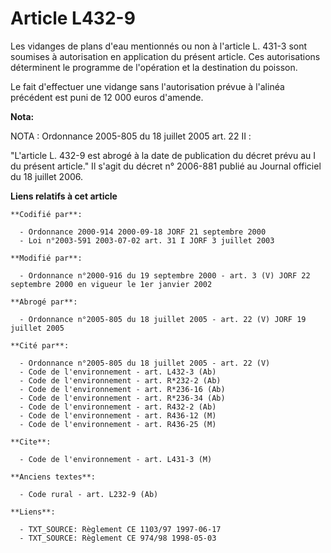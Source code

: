 # Article L432-9

Les vidanges de plans d'eau mentionnés ou non à l'article L. 431-3 sont soumises à autorisation en application du présent
article. Ces autorisations déterminent le programme de l'opération et la destination du poisson.

Le fait d'effectuer une vidange sans l'autorisation prévue à l'alinéa précédent est puni de 12 000 euros d'amende.

**Nota:**

NOTA : Ordonnance 2005-805 du 18 juillet 2005 art. 22 II :

"L'article L. 432-9 est abrogé à la date de publication du décret prévu au I du présent article." Il s'agit du décret n°
2006-881 publié au Journal officiel du 18 juillet 2006.

**Liens relatifs à cet article**

	**Codifié par**:

	  - Ordonnance 2000-914 2000-09-18 JORF 21 septembre 2000
	  - Loi n°2003-591 2003-07-02 art. 31 I JORF 3 juillet 2003

	**Modifié par**:

	  - Ordonnance n°2000-916 du 19 septembre 2000 - art. 3 (V) JORF 22 septembre 2000 en vigueur le 1er janvier 2002

	**Abrogé par**:

	  - Ordonnance n°2005-805 du 18 juillet 2005 - art. 22 (V) JORF 19 juillet 2005

	**Cité par**:

	  - Ordonnance n°2005-805 du 18 juillet 2005 - art. 22 (V)
	  - Code de l'environnement - art. L432-3 (Ab)
	  - Code de l'environnement - art. R*232-2 (Ab)
	  - Code de l'environnement - art. R*236-16 (Ab)
	  - Code de l'environnement - art. R*236-34 (Ab)
	  - Code de l'environnement - art. R432-2 (Ab)
	  - Code de l'environnement - art. R436-12 (M)
	  - Code de l'environnement - art. R436-25 (M)

	**Cite**:

	  - Code de l'environnement - art. L431-3 (M)

	**Anciens textes**:

	  - Code rural - art. L232-9 (Ab)

	**Liens**:

	  - TXT_SOURCE: Règlement CE 1103/97 1997-06-17
	  - TXT_SOURCE: Règlement CE 974/98 1998-05-03
